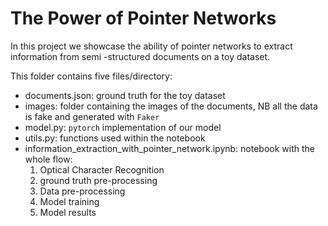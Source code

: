# The Power of Pointer Networks 

In this project we showcase the ability of pointer networks to extract information from semi
-structured documents on a toy dataset.

This folder contains five files/directory:

- documents.json: ground truth for the toy dataset
- images: folder containing the images of the documents, NB all the data is fake and generated
 with `Faker`
- model.py: `pytorch` implementation of our model  
- utils.py: functions used within the notebook
- information_extraction_with_pointer_network.ipynb: notebook with the whole flow:
    1. Optical Character Recognition
    2. ground truth pre-processing
    3. Data pre-processing
    4. Model training
    5. Model results 